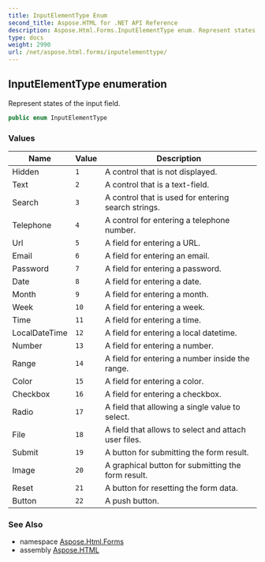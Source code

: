 ```yaml
---
title: InputElementType Enum
second_title: Aspose.HTML for .NET API Reference
description: Aspose.Html.Forms.InputElementType enum. Represent states of the input field
type: docs
weight: 2990
url: /net/aspose.html.forms/inputelementtype/
---
```

## InputElementType enumeration

Represent states of the input field.

```csharp
public enum InputElementType
```

### Values

| Name | Value | Description |
| --- | --- | --- |
| Hidden | `1` | A control that is not displayed. |
| Text | `2` | A control that is a text-field. |
| Search | `3` | A control that is used for entering search strings. |
| Telephone | `4` | A control for entering a telephone number. |
| Url | `5` | A field for entering a URL. |
| Email | `6` | A field for entering an email. |
| Password | `7` | A field for entering a password. |
| Date | `8` | A field for entering a date. |
| Month | `9` | A field for entering a month. |
| Week | `10` | A field for entering a week. |
| Time | `11` | A field for entering a time. |
| LocalDateTime | `12` | A field for entering a local datetime. |
| Number | `13` | A field for entering a number. |
| Range | `14` | A field for entering a number inside the range. |
| Color | `15` | A field for entering a color. |
| Checkbox | `16` | A field for entering a checkbox. |
| Radio | `17` | A field that allowing a single value to select. |
| File | `18` | A field that allows to select and attach user files. |
| Submit | `19` | A button for submitting the form result. |
| Image | `20` | A graphical button for submitting the form result. |
| Reset | `21` | A button for resetting the form data. |
| Button | `22` | A push button. |

### See Also

* namespace [Aspose.Html.Forms](../../aspose.html.forms/)
* assembly [Aspose.HTML](../../)
